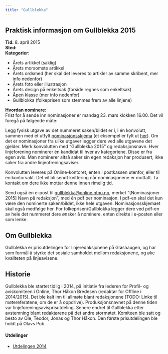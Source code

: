```yaml
---
title: "Gullblekka"
---
```


## Praktisk informasjon om Gullblekka 2015

**Tid:**  8. april 2015  
**Sted:**    
**Kategorier:**  
- Årets artikkel (saklig)  
- Årets morsomste artikkel  
- Årets ordsmed (her skal det leveres to artikler av samme skribent, mer info nedenfor)  
- Årets foto eller illustrasjon  
- Årets design på enkeltsak (forside regnes som enkeltsak)  
- Åpen klasse (mer info nedenfor)  
- Gullblokka (folkeprisen som stemmes frem av alle linjene)  

**Hvordan nominere:**  
Frist for å sende inn nominasjoner er mandag 23. mars klokken 16.00. Det vil foregå på følgende måte:

Legg fysisk utgave av det nummeret saken/bildet er i, i én konvolutt, sammen med et utfylt [nominasjonsskjema](attachment:201) (et eksempel er fylt ut [her](attachment:202)). Om det er nominasjoner fra ulike utgaver legger dere ved alle utgavene det gjelder. Merk konvolutten med “Gullblekka 2015” og redaksjonsnavn. Hver linjeforening nominerer én kandidat til hver av kategoriene. Disse er fra egen avis. Man nominerer altså saker sin egen redaksjon har produsert, ikke saker fra andre linjeofreningsaviser.

Konvolutten leveres på Online-kontoret, enten i postkassen utenfor, eller til en kontorvakt. Det vil bli sendt kvittering når nominasjonene er mottatt. Ta kontakt om dere ikke mottar denne innen rimelig tid.

Send også én e-post til gullblekka@online.ntnu.no, merket “[Nominasjoner 2015] Navn på redaksjon”, med én pdf per nominasjon. I pdf-en skal det kun være den nominerte saken/bildet, ikke hele utgaven. Nominasjonsskjemaet skal også medfølge her. For folkeprisen/Gullblokka legger dere ved pdf-en av hele det nummeret dere ønsker å nominere, enten direkte i e-posten eller som lenke.

## Om Gullblekka

Gullblekka er prisutdelingen for linjeredaksjonene på Gløshaugen, og har som formål å styrke det sosiale samholdet mellom redaksjonene, og øke kvaliteten på linjeavisene.

## Historie
Gullblekka ble startet tidlig i 2014, på initiativ fra lederen for Profil- og aviskomiteen i Online, Thor Håkon Bredesen (redaktør for Offline i 2014/2015). Det ble kalt inn til allmøte blant redaksjonene (TODO: Linke til møtereferatene, om de er å oppdrive). Produksjonsnavnet på denne tiden var linjeforeningsavisprisutdeling. Senere endret til Gullblekka etter avstemning blant redaktørene på det andre stormøtet. Komiteen ble satt og besto av Ole, Teodor, Jonas og Thor Håkon. Den første prisutdelingen ble holdt på Olavs Pub.

#### Utdelinger
- [Utdelingen 2014](/wiki/online/gullblekka/utdelingen_2014/)